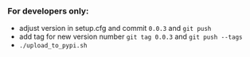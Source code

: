 ### For developers only:

- adjust version in setup.cfg and commit `0.0.3` and `git push`
- add tag for new version number `git tag 0.0.3` and `git push --tags`
- `./upload_to_pypi.sh`
